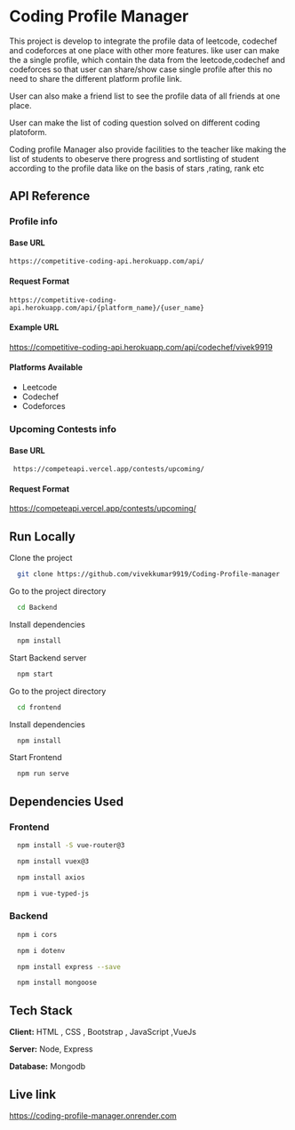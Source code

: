 
# Coding Profile Manager

This project is develop to integrate the profile data of leetcode, codechef and codeforces at one place with other more features.
like user can make the  a single profile, which contain the data from the leetcode,codechef and codeforces so that user can share/show case single profile after this no need to share the different platform
profile link.

User can also make a friend list to see the profile data of all friends 
at one place. 

User can make the list of coding question solved on different coding platoform.

Coding profile Manager also provide facilities to the teacher like making the list of students to obeserve there progress and sortlisting of student according to the profile data like on the basis of 
stars ,rating, rank etc






## API Reference

### Profile info
#### Base URL
```http
https://competitive-coding-api.herokuapp.com/api/
```


#### Request Format
```http
https://competitive-coding-api.herokuapp.com/api/{platform_name}/{user_name}
```


#### Example URL
https://competitive-coding-api.herokuapp.com/api/codechef/vivek9919

#### Platforms Available
* Leetcode
* Codechef
* Codeforces


### Upcoming Contests info
#### Base URL
```http
 https://competeapi.vercel.app/contests/upcoming/
```
#### Request Format
https://competeapi.vercel.app/contests/upcoming/


## Run Locally

Clone the project

```bash
  git clone https://github.com/vivekkumar9919/Coding-Profile-manager
```

Go to the project directory


```bash
  cd Backend
```

Install dependencies

```bash
  npm install
```

Start Backend  server

```bash
  npm start
```
Go to the project directory


```bash
  cd frontend
```

Install dependencies

```bash
  npm install
```

Start Frontend 

```bash
  npm run serve
```


##  Dependencies Used
### Frontend
```bash
  npm install -S vue-router@3
```

```bash
  npm install vuex@3
```
```bash
  npm install axios
```
```bash
  npm i vue-typed-js
```
### Backend
```bash
  npm i cors
```
```bash
  npm i dotenv
```
```bash
  npm install express --save
```
```bash
  npm install mongoose
```



## Tech Stack

**Client:** HTML , CSS , Bootstrap , JavaScript ,VueJs

**Server:** Node, Express

**Database:** Mongodb

## Live link
https://coding-profile-manager.onrender.com

